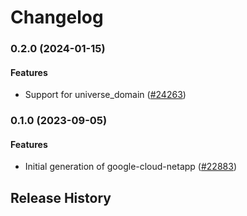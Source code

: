 # Changelog

### 0.2.0 (2024-01-15)

#### Features

* Support for universe_domain ([#24263](https://github.com/googleapis/google-cloud-ruby/issues/24263)) 

### 0.1.0 (2023-09-05)

#### Features

* Initial generation of google-cloud-netapp ([#22883](https://github.com/googleapis/google-cloud-ruby/issues/22883)) 

## Release History
